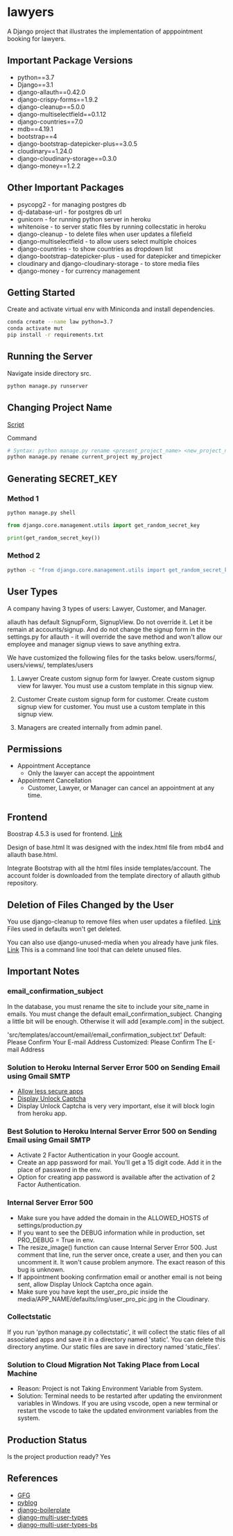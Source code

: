 # lawyers
A Django project that illustrates the implementation of apppointment booking for lawyers.

## Important Package Versions
- python==3.7
- Django==3.1
- django-allauth==0.42.0
- django-crispy-forms==1.9.2
- django-cleanup==5.0.0
- django-multiselectfield==0.1.12
- django-countries==7.0
- mdb==4.19.1
- bootstrap==4
- django-bootstrap-datepicker-plus==3.0.5
- cloudinary==1.24.0
- django-cloudinary-storage==0.3.0
- django-money==1.2.2

## Other Important Packages
- psycopg2 - for managing postgres db
- dj-database-url - for postgres db url
- gunicorn - for running python server in heroku
- whitenoise - to server static files by running collecstatic in heroku
- django-cleanup - to delete files when user updates a filefield
- django-multiselectfield - to allow users select multiple choices
- django-countries - to show countries as dropdown list
- django-bootstrap-datepicker-plus - used for datepicker and timepicker
- cloudinary and django-cloudinary-storage - to store media files
- django-money - for currency management

## Getting Started
Create and activate virtual env with Miniconda and install dependencies.
```bash
conda create --name law python=3.7
conda activate mut
pip install -r requirements.txt
```

## Running the Server
Navigate inside directory src.
```bash
python manage.py runserver
```

## Changing Project Name
[Script]('./src/core/management/commands/rename.py')

Command
```bash
# Syntax: python manage.py rename <present_project_name> <new_project_name>
python manage.py rename current_project my_project
```

## Generating SECRET_KEY

### Method 1
```bash
python manage.py shell
```
```python
from django.core.management.utils import get_random_secret_key

print(get_random_secret_key())
```

### Method 2
```bash
python -c "from django.core.management.utils import get_random_secret_key; print(get_random_secret_key())"
```

## User Types
A company having 3 types of users: Lawyer, Customer, and Manager.

allauth has default SignupForm, SignupView. Do not override it. Let it be remain at accounts/signup. And do not change the signup form in the settings.py for allauth - it will override the save method and won't allow our employee and manager signup views to save anything extra.

We have customized the following files for the tasks below.
users/forms/, users/views/, templates/users

1. Lawyer
Create custom signup form for lawyer.
Create custom signup view for lawyer.
You must use a custom template in this signup view.

2. Customer
Create custom signup form for customer.
Create custom signup view for customer.
You must use a custom template in this signup view.

3. Managers are created internally from admin panel.

## Permissions
- Appointment Acceptance
    - Only the lawyer can accept the appointment
- Appointment Cancellation
    - Customer, Lawyer, or Manager can cancel an appointment at any time.

## Frontend
Boostrap 4.5.3 is used for frontend. [Link](https://getbootstrap.com/docs/4.5/getting-started/introduction/)

Design of base.html
It was designed with the index.html file from mbd4 and allauth base.html.

Integrate Bootstrap with all the html files inside templates/account.
The account folder is downloaded from the template directory of allauth github repository.

## Deletion of Files Changed by the User
You use django-cleanup to remove files when user updates a filefiled. [Link](https://pypi.org/project/django-cleanup/)
Files used in defaults won't get deleted.

You can also use django-unused-media when you already have junk files. [Link](https://pypi.org/project/django-unused-media/)
This is a command line tool that can delete unused files.

## Important Notes
### email_confirmation_subject
In the database, you must rename the site to include your site_name in emails.
You must change the default email_confirmation_subject. Changing a little bit will be enough. Otherwise it will add [example.com] in the subject.

'src/templates/account/email/email_confirmation_subject.txt'
Default: Please Confirm Your E-mail Address
Customized: Please Confirm The E-mail Address

### Solution to Heroku Internal Server Error 500 on Sending Email using Gmail SMTP
- [Allow less secure apps](https://support.google.com/accounts/answer/6010255?hl=en)
- [Display Unlock Captcha](https://accounts.google.com/DisplayUnlockCaptcha)
- Display Unlock Captcha is very very important, else it will block login from heroku app.

### Best Solution to Heroku Internal Server Error 500 on Sending Email using Gmail SMTP
- Activate 2 Factor Authentication in your Google account.
- Create an app password for mail. You'll get a 15 digit code. Add it in the place of password in the env.
- Option for creating app password is available after the activation of 2 Factor Authentication.

### Internal Server Error 500
- Make sure you have added the domain in the ALLOWED_HOSTS of settings/production.py
- If you want to see the DEBUG information while in production, set PRO_DEBUG = True in env.
- The resize_image() function can cause Internal Server Error 500. Just comment that line, run the server once, create a user, and then you can uncomment it. It won't cause problem anymore. The exact reason of this bug is unknown.
- If appointment booking confirmation email or another email is not being sent, allow Display Unlock Captcha once again.
- Make sure you have kept the user_pro_pic inside the media/APP_NAME/defaults/img/user_pro_pic.jpg in the Cloudinary.

### Collectstatic
If you run 'python manage.py collectstatic', it will collect the static files of all associated apps and save it in a directory named 'static'.
You can delete this directory anytime. Our static files are save in directory named 'static_files'.

### Solution to Cloud Migration Not Taking Place from Local Machine
- Reason: Project is not Taking Environment Variable from System.
- Solution: Terminal needs to be restarted after updating the environment variables in Windows. If you are using vscode, open a new terminal or restart the vscode to take the updated environment variables from the system.

## Production Status
Is the project production ready?
Yes

## References
- [GFG](https://www.geeksforgeeks.org/python-extending-and-customizing-django-allauth/)
- [pyblog](https://github.com/thehimel/pyblog)
- [django-boilerplate](https://github.com/thehimel/django-boilerplate)
- [django-multi-user-types](https://github.com/thehimel/django-multi-user-types)
- [django-multi-user-types-bs](https://github.com/thehimel/django-multi-user-types-bs)
